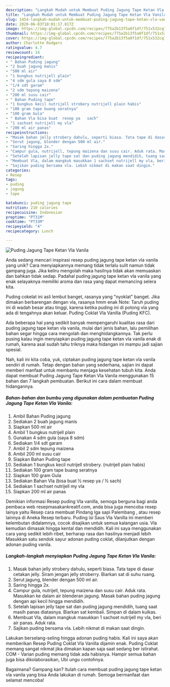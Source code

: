 ```yaml
---
description: "Langkah Mudah untuk Membuat Puding Jagung Tape Ketan Vla Vanila Anti Gagal"
title: "Langkah Mudah untuk Membuat Puding Jagung Tape Ketan Vla Vanila Anti Gagal"
slug: 1454-langkah-mudah-untuk-membuat-puding-jagung-tape-ketan-vla-vanila-anti-gagal
date: 2020-06-03T10:01:17.817Z
image: https://img-global.cpcdn.com/recipes/775a2b13f5a0f1df/751x532cq70/puding-jagung-tape-ketan-vla-vanila-foto-resep-utama.jpg
thumbnail: https://img-global.cpcdn.com/recipes/775a2b13f5a0f1df/751x532cq70/puding-jagung-tape-ketan-vla-vanila-foto-resep-utama.jpg
cover: https://img-global.cpcdn.com/recipes/775a2b13f5a0f1df/751x532cq70/puding-jagung-tape-ketan-vla-vanila-foto-resep-utama.jpg
author: Charlotte Rodgers
ratingvalue: 4.7
reviewcount: 14
recipeingredient:
- " Bahan Puding jagung"
- "2 buah jagung manis"
- "500 ml air"
- "1 bungkus nutrijell plain"
- "4 sdm gula saya 8 sdm"
- "1/4 sdt garam"
- "2 sdm tepung maizena"
- "200 ml susu cair"
- " Bahan Puding tape"
- "1 bungkus kecil nutrijell strobery nutrijell plain habis"
- "100 gram tape buang seratnya"
- "100 gram Gula"
- " Bahan Vla bisa buat  resep ya   sach"
- "1 sachset nutrijell my vla"
- "200 ml air panas"
recipeinstructions:
- "Masak bahan jelly strobery dahulu, seperti biasa. Tata tape di dasar cetakan jelly. Siram jengan jelly stroberry. Biarkan sat di suhu ruang."
- "Serut jagung, blender dengan 500 ml air."
- "Saring hingga 2x."
- "Campur gula, nutrijell, tepung maizena dan susu cair. Aduk rata. Masukkan ke dalam air blenderan jagung. Masak bahan puding jagung dengan api kecil hingga mendidih."
- "Setelah lapisan jelly tape sat dan puding jagung mendidih, tuang saat masih panas diatasnya. Biarkan sat kembali. Simpan di dalam kulkas."
- "Membuat Vla, dalam mangkuk masukkan 1 sachset nutrijell my vla, beri air panas. Aduk rata."
- "Sajikan puding bersama vla. Lebih nikmat di makan saat dingin."
categories:
- Resep
tags:
- puding
- jagung
- tape

katakunci: puding jagung tape 
nutrition: 210 calories
recipecuisine: Indonesian
preptime: "PT31M"
cooktime: "PT33M"
recipeyield: "4"
recipecategory: Lunch

---
```



![Puding Jagung Tape Ketan Vla Vanila](https://img-global.cpcdn.com/recipes/775a2b13f5a0f1df/751x532cq70/puding-jagung-tape-ketan-vla-vanila-foto-resep-utama.jpg)

Anda sedang mencari inspirasi resep puding jagung tape ketan vla vanila yang unik? Cara menyiapkannya memang tidak terlalu sulit namun tidak gampang juga. Jika keliru mengolah maka hasilnya tidak akan memuaskan dan bahkan tidak sedap. Padahal puding jagung tape ketan vla vanila yang enak selayaknya memiliki aroma dan rasa yang dapat memancing selera kita.

Puding cokelat ini asli lembut banget, rasanya yang &#34;nyoklat&#34; banget. Jika dimakan berbarengan dengan vla, rasanya hmm enak Note: Taruh puding ini di wadah besar atau tinggi, karena ketika puding ini di potong vla yang ada di tengahnya akan keluar. Puding Coklat Vla Vanilla (Puding KFC).

Ada beberapa hal yang sedikit banyak mempengaruhi kualitas rasa dari puding jagung tape ketan vla vanila, mulai dari jenis bahan, lalu pemilihan bahan segar hingga cara mengolah dan menghidangkannya. Tak perlu pusing kalau ingin menyiapkan puding jagung tape ketan vla vanila enak di rumah, karena asal sudah tahu triknya maka hidangan ini mampu jadi sajian spesial.


Nah, kali ini kita coba, yuk, ciptakan puding jagung tape ketan vla vanila sendiri di rumah. Tetap dengan bahan yang sederhana, sajian ini dapat memberi manfaat untuk membantu menjaga kesehatan tubuh kita. Anda dapat membuat Puding Jagung Tape Ketan Vla Vanila menggunakan 15 bahan dan 7 langkah pembuatan. Berikut ini cara dalam membuat hidangannya.

<!--inarticleads1-->

##### Bahan-bahan dan bumbu yang digunakan dalam pembuatan Puding Jagung Tape Ketan Vla Vanila:

1. Ambil  Bahan Puding jagung
1. Sediakan 2 buah jagung manis
1. Siapkan 500 ml air
1. Ambil 1 bungkus nutrijell plain
1. Gunakan 4 sdm gula (saya 8 sdm)
1. Sediakan 1/4 sdt garam
1. Ambil 2 sdm tepung maizena
1. Ambil 200 ml susu cair
1. Siapkan  Bahan Puding tape
1. Sediakan 1 bungkus kecil nutrijell strobery. (nutrijell plain habis)
1. Sediakan 100 gram tape buang seratnya
1. Siapkan 100 gram Gula
1. Sediakan  Bahan Vla (bisa buat ½ resep ya / ½ sach)
1. Sediakan 1 sachset nutrijell my vla
1. Siapkan 200 ml air panas


Demikian informasi Resep puding Vla vanilla, semoga berguna bagi anda pembaca web resepmasakankreatif.com, anda bisa juga mencoba resep lainya yaitu Resep cara membuat Pindang Iga sapi Palembang , atau resep lainnya di Aneka Resep terbaru. Puding isi Saus Vla Vanilla ini memberi kelembutan didalamnya, cocok disajikan untuk semua kalangan usia. Vla kemudian dimasak hingga kental dan mendidih. Kali ini saya menggunakan cara yang sedikit lebih ribet, berharap rasa dan hasilnya menjadi lebih Masukkan satu sendok sayur adonan puding coklat, dilanjutkan dengan adonan puding vanila. 

<!--inarticleads2-->

##### Langkah-langkah menyiapkan Puding Jagung Tape Ketan Vla Vanila:

1. Masak bahan jelly strobery dahulu, seperti biasa. Tata tape di dasar cetakan jelly. Siram jengan jelly stroberry. Biarkan sat di suhu ruang.
1. Serut jagung, blender dengan 500 ml air.
1. Saring hingga 2x.
1. Campur gula, nutrijell, tepung maizena dan susu cair. Aduk rata. Masukkan ke dalam air blenderan jagung. Masak bahan puding jagung dengan api kecil hingga mendidih.
1. Setelah lapisan jelly tape sat dan puding jagung mendidih, tuang saat masih panas diatasnya. Biarkan sat kembali. Simpan di dalam kulkas.
1. Membuat Vla, dalam mangkuk masukkan 1 sachset nutrijell my vla, beri air panas. Aduk rata.
1. Sajikan puding bersama vla. Lebih nikmat di makan saat dingin.


Lakukan berselang-seling hingga adonan puding habis. Kali ini saya akan memberikan Resep Puding Coklat Vla Vanilla dijamin enak. Puding Coklat memang sangat nikmat jika dimakan kapan saja saat sedang ber istirahat. COM - Varian puding memang tidak ada habisnya. Hampir semua bahan juga bisa dikolaborasikan, Ubi ungu contohnya. 

Bagaimana? Gampang kan? Itulah cara membuat puding jagung tape ketan vla vanila yang bisa Anda lakukan di rumah. Semoga bermanfaat dan selamat mencoba!

